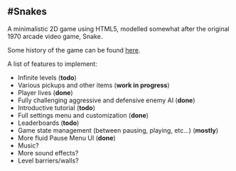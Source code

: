 #Snakes
----------------------------

A minimalistic 2D game using HTML5, modelled somewhat after the original 1970 arcade video game, Snake.

Some history of the game can be found [here](http://en.wikipedia.org/wiki/Snake_%28video_game%29).

A list of features to implement:
* Infinite levels (**todo**)
* Various pickups and other items (**work in progress**)
* Player lives (**done**)
* Fully challenging aggressive and defensive enemy AI (**done**)
* Introductive tutorial (**todo**)
* Full settings menu and customization (**done**)
* Leaderboards (**todo**)
* Game state management (between pausing, playing, etc...) (**mostly**)
* More fluid Pause Menu UI (**done**)
* Music?
* More sound effects?
* Level barriers/walls?
